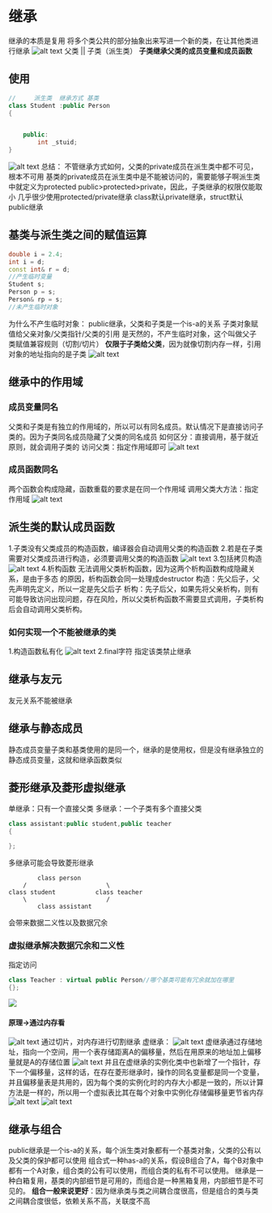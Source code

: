 # 继承
继承的本质是复用
将多个类公共的部分抽象出来写进一个新的类，在让其他类进行继承
![alt text](image.png)
父类
 ||
子类（派生类）
**子类继承父类的成员变量和成员函数**

## 使用
```cpp
//     派生类  继承方式 基类
class Student :public Person
{


    public:
        int _stuid;
}
```
![alt text](image-1.png)
总结：
不管继承方式如何，父类的private成员在派生类中都不可见，根本不可用
基类的private成员在派生类中是不能被访问的，需要能够子啊派生类中就定义为protected
public>protected>private，因此，子类继承的权限仅能取小
几乎很少使用protected/private继承
class默认private继承，struct默认public继承


## 基类与派生类之间的赋值运算
```cpp
double i = 2.4;
int i = d;
const int& r = d;
//产生临时变量
Student s; 
Person p = s;
Person& rp = s;
//未产生临时对象
```
为什么不产生临时对象：
public继承，父类和子类是一个is-a的关系
子类对象赋值给父亲对象/父类指针/父类的引用
是天然的，不产生临时对象，这个叫做父子类赋值兼容规则（切割/切片）
**仅限于子类给父类**，因为就像切割内存一样，引用对象的地址指向的是子类
![alt text](image-2.png)

## 继承中的作用域
### 成员变量同名
父类和子类是有独立的作用域的，所以可以有同名成员。默认情况下是直接访问子类的。因为子类同名成员隐藏了父类的同名成员
如何区分：直接调用，基于就近原则，就会调用子类的
访问父类：指定作用域即可
![alt text](image-3.png)

### 成员函数同名
两个函数会构成隐藏，函数重载的要求是在同一个作用域
调用父类大方法：指定作用域
![alt text](image-4.png)

## 派生类的默认成员函数
1.子类没有父类成员的构造函数，编译器会自动调用父类的构造函数
2.若是在子类需要对父类成员进行构造，必须要调用父类的构造函数
![alt text](image-5.png)
3.包括拷贝构造
![alt text](image-6.png)
4.析构函数
无法调用父类析构函数，因为这两个析构函数构成隐藏关系，是由于多态 的原因，析构函数会同一处理成destructor
构造：先父后子，父先声明先定义，所以一定是先父后子
析构：先子后父，如果先将父亲析构，则有可能导致访问出现问题，存在风险，所以父类析构函数不需要显式调用，子类析构后会自动调用父类析构。

### 如何实现一个不能被继承的类
1.构造函数私有化
![alt text](image-7.png)
2.final字符
指定该类禁止继承

## 继承与友元
友元关系不能被继承


## 继承与静态成员
静态成员变量子类和基类使用的是同一个，继承的是使用权，但是没有继承独立的静态成员变量，这就和继承函数类似


## 菱形继承及菱形虚拟继承
单继承：只有一个直接父类
多继承：一个子类有多个直接父类
```cpp
class assistant:public student,public teacher
{

};
```
多继承可能会导致菱形继承

            class person
        /                      \
    class student           class teacher
        \                      /
            class assistant
会带来数据二义性以及数据冗余

### 虚拟继承解决数据冗余和二义性
指定访问
```cpp
class Teacher : virtual public Person//哪个基类可能有冗余就加在哪里
{};
```
![](image-8.png)


#### 原理->通过内存看
![alt text](image-9.png)
通过切片，对内存进行切割继承
虚继承：
![alt text](image-10.png)
虚继承通过存储地址，指向一个空间，用一个表存储距离A的偏移量，然后在用原来的地址加上偏移量就是A的存储位置
![alt text](image-11.png)
并且在虚继承的实例化类中也新增了一个指针，存下一个偏移量，这样的话，在存在菱形继承时，操作的同名变量都是同一个变量，并且偏移量表是共用的，因为每个类的实例化时的内存大小都是一致的，所以计算方法是一样的，所以用一个虚拟表比其在每个对象中实例化存储偏移量更节省内存
![alt text](image-13.png)
![alt text](image-12.png)

## 继承与组合
public继承是一个is-a的关系，每个派生类对象都有一个基类对象，父类的公有以及父类的保护都可以使用
组合式一种has-a的关系，假设B组合了A，每个B对象中都有一个A对象，组合类的公有可以使用，而组合类的私有不可以使用。
继承是一种白箱复用，基类的内部细节是可用的，而组合是一种黑箱复用，内部细节是不可见的。
**组合一般来说更好**：因为继承类与类之间耦合度很高，但是组合的类与类之间耦合度很低，依赖关系不高，关联度不高
